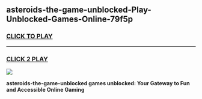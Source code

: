 
## asteroids-the-game-unblocked-Play-Unblocked-Games-Online-79f5p
<h3>
<a href="https://premium76.site?title=asteroids-the-game-unblocked&ref=25A">CLICK TO PLAY</a></h3>
<hr>

<h3>
<a href="https://premium76.site?title=asteroids-the-game-unblocked&ref=25A">CLICK 2 PLAY</a>
  
</h3>

<a href="https://premium76.site?title=asteroids-the-game-unblocked&ref=25A"><img src="https://clearcache.store/games.png"></a>


**asteroids-the-game-unblocked games unblocked: Your Gateway to Fun and Accessible Online Gaming**
